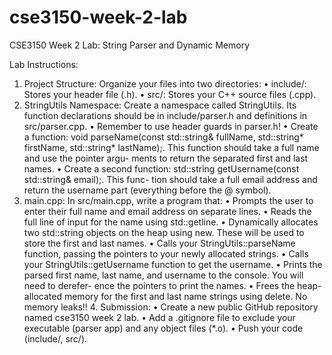 # cse3150-week-2-lab
CSE3150 Week 2 Lab: String Parser and Dynamic Memory

Lab Instructions: 
1. Project Structure: Organize your files into two directories: • include/: Stores your header file (.h).
• src/: Stores your C++ source files (.cpp).
2. StringUtils Namespace: Create a namespace called StringUtils. Its function declarations should
be in include/parser.h and definitions in src/parser.cpp.
• Remember to use header guards in parser.h!
• Create a function: void parseName(const std::string& fullName, std::string* firstName, std::string* lastName);. This function should take a full name and use the pointer argu- ments to return the separated first and last names.
• Create a second function: std::string getUsername(const std::string& email);. This func- tion should take a full email address and return the username part (everything before the @ symbol).
3. main.cpp: In src/main.cpp, write a program that:
• Prompts the user to enter their full name and email address on separate lines.
• Reads the full line of input for the name using std::getline.
• Dynamically allocates two std::string objects on the heap using new. These will be used to store the first and last names.
• Calls your StringUtils::parseName function, passing the pointers to your newly allocated strings.
• Calls your StringUtils::getUsername function to get the username.
• Prints the parsed first name, last name, and username to the console. You will need to derefer-
ence the pointers to print the names.
• Frees the heap-allocated memory for the first and last name strings using delete. No memory
leaks!! 4. Submission:
• Create a new public GitHub repository named cse3150 week 2 lab.
• Add a .gitignore file to exclude your executable (parser app) and any object files (*.o). • Push your code (include/, src/).
